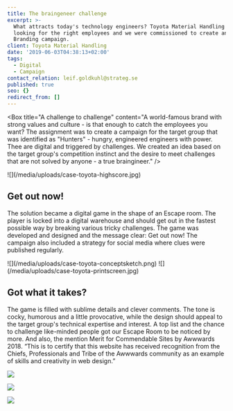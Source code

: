 ```yaml
---
title: The braingeneer challenge
excerpt: >-
  What attracts today's technology engineers? Toyota Material Handling was
  looking for the right employees and we were commissioned to create an Employer
  Branding campaign.
client: Toyota Material Handling
date: '2019-06-03T04:38:13+02:00'
tags:
  - Digital
  - Campaign
contact_relation: leif.goldkuhl@strateg.se
published: true
seo: {}
redirect_from: []
---
```


<Column md="6">  <Box    title="A challenge to challenge"    content="A world-famous brand with strong values and culture - is that enough to catch the  employees you want? The assignment was to create a campaign for the target group that was identified as \"Hunters\" - hungry, engineered engineers with power. Thee are digital and triggered by challenges. We created an idea based on the target group's competition instinct and the desire to meet challenges that are not solved by anyone - a true braingineer."  /></Column>

<Column md="6">
![](/media/uploads/case-toyota-highscore.jpg)
</Column>

<EmbedPlayer src="https://player.vimeo.com/video/261798953" />

## Get out now!
The solution became a digital game in the shape of an Escape room. The player is locked into a digital warehouse and should get out in the fastest possible way by breaking various tricky challenges. The game was developed and designed and the message clear: Get out now! The campaign also included a strategy for social media where clues were published regularly.


<Column md="6">
![](/media/uploads/case-toyota-conceptsketch.png)
</Column>

<Column md="6">
![](/media/uploads/case-toyota-printscreen.jpg)
</Column>

## Got what it takes?

The game is filled with sublime details and clever comments. The tone is cocky, humorous and a little provocative, while the design should appeal to the target group's technical expertise and interest. A top list and the chance to challenge like-minded people got our Escape Room to be noticed by more. And also, the mention Merit for Commendable Sites by Awwwards 2018. “This is to certify that this website has received recognition from the Chiefs, Professionals and Tribe of the Awwwards community as an example of skills and creativity in web design.”


![](/media/uploads/case-toyota-room-one.jpg)

![](/media/uploads/case-toyota-room-two.jpg)

![](/media/uploads/case-toyota-room-three.jpg)
